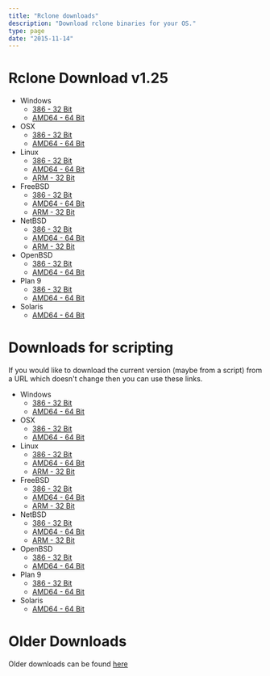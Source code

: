 ```yaml
---
title: "Rclone downloads"
description: "Download rclone binaries for your OS."
type: page
date: "2015-11-14"
---
```


Rclone Download v1.25
=====================

  * Windows
    * [386 - 32 Bit](http://downloads.rclone.org/rclone-v1.25-windows-386.zip)
    * [AMD64 - 64 Bit](http://downloads.rclone.org/rclone-v1.25-windows-amd64.zip)
  * OSX
    * [386 - 32 Bit](http://downloads.rclone.org/rclone-v1.25-osx-386.zip)
    * [AMD64 - 64 Bit](http://downloads.rclone.org/rclone-v1.25-osx-amd64.zip)
  * Linux
    * [386 - 32 Bit](http://downloads.rclone.org/rclone-v1.25-linux-386.zip)
    * [AMD64 - 64 Bit](http://downloads.rclone.org/rclone-v1.25-linux-amd64.zip)
    * [ARM - 32 Bit](http://downloads.rclone.org/rclone-v1.25-linux-arm.zip)
  * FreeBSD
    * [386 - 32 Bit](http://downloads.rclone.org/rclone-v1.25-freebsd-386.zip)
    * [AMD64 - 64 Bit](http://downloads.rclone.org/rclone-v1.25-freebsd-amd64.zip)
    * [ARM - 32 Bit](http://downloads.rclone.org/rclone-v1.25-freebsd-arm.zip)
  * NetBSD
    * [386 - 32 Bit](http://downloads.rclone.org/rclone-v1.25-netbsd-386.zip)
    * [AMD64 - 64 Bit](http://downloads.rclone.org/rclone-v1.25-netbsd-amd64.zip)
    * [ARM - 32 Bit](http://downloads.rclone.org/rclone-v1.25-netbsd-arm.zip)
  * OpenBSD
    * [386 - 32 Bit](http://downloads.rclone.org/rclone-v1.25-openbsd-386.zip)
    * [AMD64 - 64 Bit](http://downloads.rclone.org/rclone-v1.25-openbsd-amd64.zip)
  * Plan 9
    * [386 - 32 Bit](http://downloads.rclone.org/rclone-v1.25-plan9-386.zip)
    * [AMD64 - 64 Bit](http://downloads.rclone.org/rclone-v1.25-plan9-amd64.zip)
  * Solaris
    * [AMD64 - 64 Bit](http://downloads.rclone.org/rclone-v1.25-solaris-amd64.zip)

Downloads for scripting
=======================

If you would like to download the current version (maybe from a
script) from a URL which doesn't change then you can use these links.

  * Windows
    * [386 - 32 Bit](http://downloads.rclone.org/rclone-current-windows-386.zip)
    * [AMD64 - 64 Bit](http://downloads.rclone.org/rclone-current-windows-amd64.zip)
  * OSX
    * [386 - 32 Bit](http://downloads.rclone.org/rclone-current-osx-386.zip)
    * [AMD64 - 64 Bit](http://downloads.rclone.org/rclone-current-osx-amd64.zip)
  * Linux
    * [386 - 32 Bit](http://downloads.rclone.org/rclone-current-linux-386.zip)
    * [AMD64 - 64 Bit](http://downloads.rclone.org/rclone-current-linux-amd64.zip)
    * [ARM - 32 Bit](http://downloads.rclone.org/rclone-current-linux-arm.zip)
  * FreeBSD
    * [386 - 32 Bit](http://downloads.rclone.org/rclone-current-freebsd-386.zip)
    * [AMD64 - 64 Bit](http://downloads.rclone.org/rclone-current-freebsd-amd64.zip)
    * [ARM - 32 Bit](http://downloads.rclone.org/rclone-current-freebsd-arm.zip)
  * NetBSD
    * [386 - 32 Bit](http://downloads.rclone.org/rclone-current-netbsd-386.zip)
    * [AMD64 - 64 Bit](http://downloads.rclone.org/rclone-current-netbsd-amd64.zip)
    * [ARM - 32 Bit](http://downloads.rclone.org/rclone-current-netbsd-arm.zip)
  * OpenBSD
    * [386 - 32 Bit](http://downloads.rclone.org/rclone-current-openbsd-386.zip)
    * [AMD64 - 64 Bit](http://downloads.rclone.org/rclone-current-openbsd-amd64.zip)
  * Plan 9
    * [386 - 32 Bit](http://downloads.rclone.org/rclone-current-plan9-386.zip)
    * [AMD64 - 64 Bit](http://downloads.rclone.org/rclone-current-plan9-amd64.zip)
  * Solaris
    * [AMD64 - 64 Bit](http://downloads.rclone.org/rclone-current-solaris-amd64.zip)

Older Downloads
==============

Older downloads can be found [here](http://downloads.rclone.org/)
